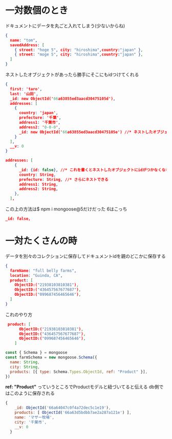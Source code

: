 # 一対数個のとき　
ドキュメントにデータを丸ごと入れてしまう(少ないからね)
```json
{
  name: "tom",
  savedAddress: [
    { street: "hoge 5", city: "hiroshima",country:"japan" },
    { street: "moge 5", city: "hiroshima",country:"japan" },
  ]
}
```
ネストしたオブジェクトがあったら勝手にそこにもidつけてくれる

```json
{
  first: 'taro',
  last: '山田',
  _id: new ObjectId('66a63855ed3aacd30475105d'),
  addresses: [
    {
      country: 'japan',
      prefecture: '千葉',
      address1: '千葉市',
      address2: '0-0-0',
      _id: new ObjectId('66a63855ed3aacd30475105e') //* ネストしたオブジェクトがあったら勝手にそこにもidつけてくれる
    }
  ],
  __v: 0
}
```


```json
addresses: [
    {
      _id: {id: false}, //* これを書くとネストしたオブジェクトにidがつかなくなる
      country: String,
      prefecture: String, //* さらにネストできる
      address1: String,
      address2: String,
    },
  ],
  ```
  この上の方法は$ npm i mongoose@5だけだった
  6はこっち
  ```json
  _id: false,
  ```
  # 一対たくさんの時
  データを別々のコレクションに保存してドキュメントidを親のどこかに保存する
  ```json
  {
    farmName: "full belly farms",
    location: "Guinda, CA",
    product: [
      ObjectID:("21938103810381"),
      ObjectID:("436457567677687"),
      ObjectID:("099687456465646"),
    ]
  }
```
これのやり方
```json
 product: [
      ObjectID:("21938103810381"),
      ObjectID:("436457567677687"),
      ObjectID:("099687456465646"),
    ]
```
```js
const { Schema } = mongoose
const farmSchema = new mongoose.Schema({
  name: String,
  city: String,
  products: [{ type: Schema.Types.ObjectId, ref: "Product" }],
})
```
**ref: "Product"** っていうところでProductモデルと紐づいてると伝える
db側ではこのように保存される


```js
{
    _id: ObjectId('66a64047c0f4a72dec5c1e19'),
    products: [ ObjectId('66a63d5bdbb7ae2a287a121e') ],
    name: 'マザー牧場',
    city: '千葉市',
    __v: 0
  }
```
